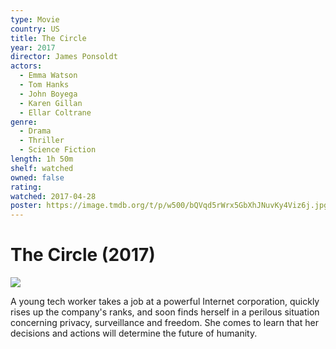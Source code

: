 ```yaml
---
type: Movie
country: US
title: The Circle
year: 2017
director: James Ponsoldt
actors:
  - Emma Watson
  - Tom Hanks
  - John Boyega
  - Karen Gillan
  - Ellar Coltrane
genre:
  - Drama
  - Thriller
  - Science Fiction
length: 1h 50m
shelf: watched
owned: false
rating:
watched: 2017-04-28
poster: https://image.tmdb.org/t/p/w500/bQVqd5rWrx5GbXhJNuvKy4Viz6j.jpg
---
```


# The Circle (2017)

![](https://image.tmdb.org/t/p/w500/bQVqd5rWrx5GbXhJNuvKy4Viz6j.jpg)

A young tech worker takes a job at a powerful Internet corporation, quickly rises up the company's ranks, and soon finds herself in a perilous situation concerning privacy, surveillance and freedom. She comes to learn that her decisions and actions will determine the future of humanity.